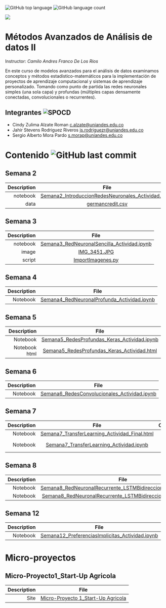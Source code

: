  ![GitHub top language](https://img.shields.io/github/languages/top/sergiomora03/deep-learning-intermediate) ![GitHub language count](https://img.shields.io/github/languages/count/sergiomora03/deep-learning-intermediate)

![](https://investigaciones.uniandes.edu.co/wp-content/themes/vicerrectoria001/images/logo2.png)

# Métodos Avanzados de Análisis de datos II 

Instructor: *Camilo Andres Franco De Los Rios*

En este curso de modelos avanzados para el análisis de datos examinamos conceptos y métodos
estadístico-matemáticos para la implementación de proyectos de aprendizaje computacional y
sistemas de aprendizaje personalizado. Tomando como punto de partida las redes neuronales
simples (una sola capa) y profundas (múltiples capas densamente conectadas, convolucionales o
recurrentes).

## Integrantes ![SPOCD](https://img.shields.io/badge/Students-MIIA-yellow?logo=CodeChef)

* Cindy Zulima Alzate Roman <c.alzate@uniandes.edu.co>
* Jahir Stevens Rodriguez Riveros <js.rodriguezr@uniandes.edu.co>
* Sergio Alberto Mora Pardo <s.morap@uniandes.edu.co>

 

# Contenido ![GitHub last commit](https://img.shields.io/github/last-commit/sergiomora03/deep-learning-intermediate)

## Semana 2

|Description  | File|
|-----------: |:------------:|
|notebook| [Semana2_IntroduccionRedesNeuronales_Actividad.ipynb](https://nbviewer.jupyter.org/github/sergiomora03/deep-learning-intermediate/blob/master/Activities/Semana2_IntroduccionRedesNeuronales_Actividad.ipynb) |
|data| [germancredit.csv](https://raw.githubusercontent.com/sergiomora03/deep-learning-intermediate/master/Activities/germancredit.csv) |


## Semana 3

|Description  | File|
|-----------: |:------------:|
|notebook| [Semana3_RedNeuronalSencilla_Actividad.ipynb](https://nbviewer.jupyter.org/github/sergiomora03/deep-learning-intermediate/blob/master/Activities/Semana3_RedNeuronalSencilla_Actividad.ipynb) |
|image| [IMG_3451.JPG](https://learn-us-east-1-prod-fleet01-xythos.s3.amazonaws.com/5cdee82dbf7b1/10921209?response-cache-control=private%2C%20max-age%3D21600&response-content-disposition=inline%3B%20filename%2A%3DUTF-8%27%27IMG_3451.JPG&response-content-type=image%2Fjpeg&X-Amz-Algorithm=AWS4-HMAC-SHA256&X-Amz-Date=20200827T000000Z&X-Amz-SignedHeaders=host&X-Amz-Expires=21600&X-Amz-Credential=AKIAZH6WM4PL5SJBSTP6%2F20200827%2Fus-east-1%2Fs3%2Faws4_request&X-Amz-Signature=62d5e9154722a9abf5f7ccafc32c67a6783691e8681ce58356a388ff5d8f8353) |
|script|[ImportImagenes.py](https://raw.githubusercontent.com/sergiomora03/deep-learning-intermediate/master/Activities/ImportImagenes.py)|

## Semana 4

|Description  | File|
|-----------: |:------------:|
|Notebook|[Semana4_RedNeuronalProfunda_Actividad.ipynb](https://nbviewer.jupyter.org/github/sergiomora03/deep-learning-intermediate/blob/master/Activities/Semana4_RedNeuronalProfunda_Actividad.ipynb)|


## Semana 5

|Description  | File|
|-----------: |:------------:|
|Notebook|[Semana5_RedesProfundas_Keras_Actividad.ipynb](https://nbviewer.jupyter.org/github/sergiomora03/deep-learning-intermediate/blob/master/Activities/Semana5_RedesProfundas_Keras_Actividad_final.ipynb)|
|Notebook html |[Semana5_RedesProfundas_Keras_Actividad.html](https://sergiomora03.github.io/deep-learning-intermediate/Activities/Semana5_RedesProfundas_Keras_Actividad.html)|

## Semana 6

|Description  | File|
|-----------: |:------------:|
|Notebook|[Semana6_RedesConvolucionales_Actividad.ipynb](https://nbviewer.jupyter.org/github/sergiomora03/deep-learning-intermediate/blob/master/Activities/Semana6_RedesConvolucionales_Actividad.ipynb)|


## Semana 7

|Description  | File| Comments |
|-----------: |:------------:|:---:|
|Notebook|[Semana7_TransferLearning_Actividad_Final.html](https://sergiomora03.github.io/deep-learning-intermediate/Activities/Semana7_TransferLearning_Actividad_Final.html)| |
|Notebook|[Semana7_TransferLearning_Actividad.ipynb](https://nbviewer.jupyter.org/github/sergiomora03/deep-learning-intermediate/blob/master/Activities/Semana7_TransferLearning_Actividad.ipynb)|Broken link!|

## Semana 8
|Description  | File| Comments |
|-----------: |:------------:|:---:|
|Notebook|[Semana8_RedNeuronalRecurrente_LSTMBidireccional_Actividad.ipynb](https://nbviewer.jupyter.org/github/sergiomora03/deep-learning-intermediate/blob/master/Activities/Semana8_RedNeuronalRecurrente_LSTMBidireccional_Actividad.ipynb)|.ipynb|
|Notebook|[Semana8_RedNeuronalRecurrente_LSTMBidireccional_Actividad.html](https://sergiomora03.github.io/deep-learning-intermediate/Activities/Semana8_RedNeuronalRecurrente_LSTMBidireccional_Actividad.html)|.html|


## Semana 12
|Description  | File| Comments |
|-----------: |:------------:|:---:|
|Notebook|[Semana12_PreferenciasImplicitas_Actividad.ipynb](https://nbviewer.jupyter.org/github/sergiomora03/deep-learning-intermediate/blob/master/Activities/Semana12_PreferenciasImplicitas_Actividad.ipynb)||

# Micro-proyectos

## Micro-Proyecto1_Start-Up Agricola

|Description  | File|
|-----------: |:------------:|
|Site|[Micro-Proyecto 1_Start-Up Agricola](https://github.com/sergiomora03/deep-learning-intermediate/tree/master/Micro-Proyecto1_Start-Up%20Agricola)|
<!---
|statement|[MicroProyecto1.pdf](https://nbviewer.jupyter.org/github/sergiomora03/deep-learning-intermediate/blob/master/Micro-Proyecto1_Start-Up%20Agricola/MicroProyecto1.pdf)|
|notebook| [MicroProyecto1_StartUp.ipynb](https://nbviewer.jupyter.org/github/sergiomora03/deep-learning-intermediate/blob/master/Micro-Proyecto1_Start-Up%20Agricola/MicroProyecto1_StartUp.ipynb) |
|data| [DatosAgro.txt](https://nbviewer.jupyter.org/github/sergiomora03/deep-learning-intermediate/blob/master/Micro-Proyecto1_Start-Up%20Agricola/DatosAgro.txt) |


